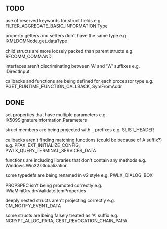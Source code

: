 ## TODO

use of reserved keywords for struct fields
e.g. FILTER_AGGREGATE_BASIC_INFORMATION.Type

property getters and setters don't have the same type
e.g. IXMLDOMNode.get_dataType

child structs are more loosely packed than parent structs
e.g. RFCOMM_COMMAND

interfaces aren't discriminating between 'A' and 'W' suffixes
e.g. IDirectInput

callbacks and functions are being defined for each processor type
e.g. PGET_RUNTIME_FUNCTION_CALLBACK, SymFromAddr

## DONE

set properties that have multiple parameters
e.g. IX509SignatureInformation.Parameters

struct members are being projected with `_` prefixes
e.g. SLIST_HEADER

callbacks aren't finding matching functions (could be because of A suffix?)
e.g. PFAX_EXT_INITIALIZE_CONFIG, PWLX_QUERY_TERMINAL_SERVICES_DATA

functions are including libraries that don't contain any methods
e.g. Windows.Win32.Globalization

some typedefs are being renamed in v2 style
e.g. PWLX_DIALOG_BOX

PROPSPEC isn't being promoted correctly
e.g. IWiaMiniDrv.drvValidateItemProperties

deeply nested structs aren't projecting correctly
e.g. CM_NOTIFY_EVENT_DATA

some structs are being falsely treated as 'A' suffix
e.g. NCRYPT_ALLOC_PARA, CERT_REVOCATION_CHAIN_PARA
